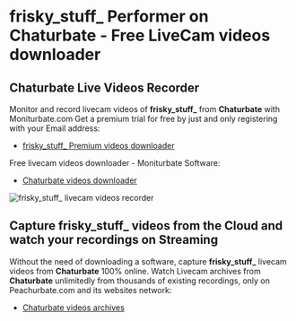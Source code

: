 # frisky_stuff_ Performer on Chaturbate - Free LiveCam videos downloader

## Chaturbate Live Videos Recorder

Monitor and record livecam videos of **frisky_stuff_** from **Chaturbate** with Moniturbate.com
Get a premium trial for free by just and only registering with your Email address:
* [frisky_stuff_ Premium videos downloader](https://moniturbate.com/request-demo-licence-key.html)

Free livecam videos downloader - Moniturbate Software:
* [Chaturbate videos downloader](https://moniturbate.com/moniturbate-download-software.html)

![frisky_stuff_ livecam videos recorder](https://peachurnet.com/templates/moniturbate-software.png)


## Capture frisky_stuff_ videos from the Cloud and watch your recordings on Streaming

Without the need of downloading a software, capture **frisky_stuff_** livecam videos from **Chaturbate** 100% online.
Watch Livecam archives from **Chaturbate** unlimitedly from thousands of existing recordings, only on Peachurbate.com and its websites network:
* [Chaturbate videos archives](https://peachurnet.com/)